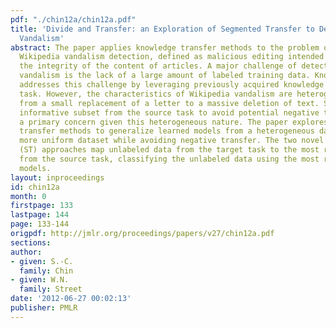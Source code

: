 ```yaml
---
pdf: "./chin12a/chin12a.pdf"
title: 'Divide and Transfer: an Exploration of Segmented Transfer to Detect Wikipedia
  Vandalism'
abstract: The paper applies knowledge transfer methods to the problem of detecting
  Wikipedia vandalism detection, defined as malicious editing intended to compromise
  the integrity of the content of articles. A major challenge of detecting Wikipedia
  vandalism is the lack of a large amount of labeled training data. Knowledge transfer
  addresses this challenge by leveraging previously acquired knowledge from a source
  task. However, the characteristics of Wikipedia vandalism are heterogeneous, ranging
  from a small replacement of a letter to a massive deletion of text. Selecting an
  informative subset from the source task to avoid potential negative transfer becomes
  a primary concern given this heterogeneous nature. The paper explores knowledge
  transfer methods to generalize learned models from a heterogeneous dataset to a
  more uniform dataset while avoiding negative transfer. The two novel segmented transfer
  (ST) approaches map unlabeled data from the target task to the most related cluster
  from the source task, classifying the unlabeled data using the most relevant learned
  models.
layout: inproceedings
id: chin12a
month: 0
firstpage: 133
lastpage: 144
page: 133-144
origpdf: http://jmlr.org/proceedings/papers/v27/chin12a.pdf
sections: 
author:
- given: S.-C.
  family: Chin
- given: W.N.
  family: Street
date: '2012-06-27 00:02:13'
publisher: PMLR
---
```

